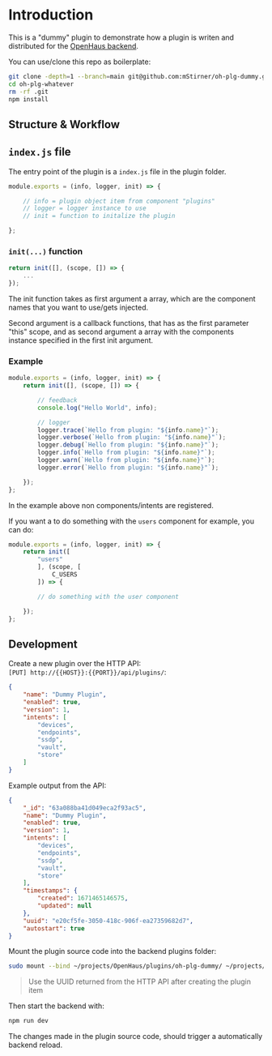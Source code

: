 # Introduction
This is a "dummy" plugin to demonstrate how a plugin is writen and distributed for the [OpenHaus backend](https://github.com/OpenHausIO/backend).

You can use/clone this repo as boilerplate:
```sh
git clone -depth=1 --branch=main git@github.com:mStirner/oh-plg-dummy.git oh-plg-whatever
cd oh-plg-whatever
rm -rf .git
npm install
```

## Structure & Workflow

## `index.js` file

The entry point of the plugin is a `index.js` file in the plugin folder.
```js
module.exports = (info, logger, init) => {

    // info = plugin object item from component "plugins"
    // logger = logger instance to use 
    // init = function to initalize the plugin

};
```

### `init(...)` function
```js
return init([], (scope, []) => {
    ...
});
```

The init function takes as first argument a array, which are the component names that you want to use/gets injected.

Second argument is a callback functions, that has as the first parameter "this" scope, and as second argument a array with the components instance specified in the first init argument.

### Example
```js
module.exports = (info, logger, init) => {
    return init([], (scope, []) => {

        // feedback
        console.log("Hello World", info);

        // logger 
        logger.trace(`Hello from plugin: "${info.name}"`);
        logger.verbose(`Hello from plugin: "${info.name}"`);
        logger.debug(`Hello from plugin: "${info.name}"`);
        logger.info(`Hello from plugin: "${info.name}"`);
        logger.warn(`Hello from plugin: "${info.name}"`);
        logger.error(`Hello from plugin: "${info.name}"`);

    });
};
```
In the example above non components/intents are registered.

If you want a to do something with the `users` component for example, you can do:
```js
module.exports = (info, logger, init) => {
    return init([
        "users"
        ], (scope, [
            C_USERS
        ]) => {

        // do something with the user component

    });
};
```

## Development
Create a new plugin over the HTTP API:<br />
`[PUT] http://{{HOST}}:{{PORT}}/api/plugins/`:
```json
{
    "name": "Dummy Plugin",
    "enabled": true,
    "version": 1,
    "intents": [
        "devices", 
        "endpoints", 
        "ssdp", 
        "vault", 
        "store"
    ]
}
```

Example output from the API:
```json
{
    "_id": "63a088ba41d049eca2f93ac5",
    "name": "Dummy Plugin",
    "enabled": true,
    "version": 1,
    "intents": [
        "devices",
        "endpoints",
        "ssdp",
        "vault",
        "store"
    ],
    "timestamps": {
        "created": 1671465146575,
        "updated": null
    },
    "uuid": "e20cf5fe-3050-418c-906f-ea27359682d7",
    "autostart": true
}
```

Mount the plugin source code into the backend plugins folder:
```sh
sudo mount --bind ~/projects/OpenHaus/plugins/oh-plg-dummy/ ~/projects/OpenHaus/backend/plugins/e20cf5fe-3050-418c-906f-ea27359682d7/
```
> Use the UUID returned from the HTTP API after creating the plugin item

Then start the backend with:
```sh
npm run dev
```

The changes made in the plugin source code, should trigger a automatically backend reload.